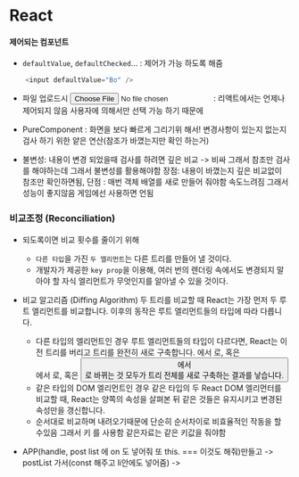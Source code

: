 # React 

#### 제어되는 컴포넌트

*  `defaultValue`, `defaultChecked`... : 제어가 가능 하도록 해줌
```js
    <input defaultValue="Bo" />


```

* 파일 업로드시 <input type="file" /> : 리액트에서는 언제나 제어되지 않음 사용자에 의해서만 선택 가능 하기 때문에

* PureComponent :  화면을 보다 빠르게 그리기위 해서! 변경사항이 있는지 없는지 검사 하기 위한 얕은 연산(참조가 바꼈는지만 확인 하는거)

*  불변성: 내용이 변경 되었을때 검사를 하려면 깊은 비교 -> 비싸 그래서 참조만 검사를 해야하는데 그래서 불변성를 활용해야함 장점: 내용이 바꼈는지 깊은 비교없이 참조만 확인하면됨, 단점 : 매번 객체 배열를 새로 만들어 줘야함 속도느려짐 그래서 성능이 좋지않음 게임에선 사용하면 언됨


### 비교조정 (Reconciliation) 
 * 되도록이면 비교 횟수를 줄이기 위해
    - `다른 타입`을 가진 `두 엘리먼트`는 다른 트리를 만들어 낼 것이다.
    - 개발자가 제공한 `key prop`을 이용해, 여러 번의 렌더링 속에서도 변경되지 말아야 할 자식 엘리먼트가 무엇인지를 알아낼 수 있을 것이다.
    
*  비교 알고리즘 (Diffing Algorithm)
        두 트리를 비교할 때 React는 가장 먼저 두 루트 엘리먼트를 비교합니다. 이후의 동작은 루트 엘리먼트들의 타입에 따라 다릅니다.
    - 다른 타입의 엘리먼트인 경우
        루트 엘리먼트들의 타입이 다르다면, React는 이전 트리를 버리고 트리를 완전히 새로 구축합니다. <a>에서 <img>로, 혹은 <Article>에서 <Comment>로, 혹은 <Button> 에서 <div>로 바뀌는 것 모두가 트리 전체를 새로 구축하는 결과를 낳습니다.
    - 같은 타입의 DOM 엘리먼트인 경우
        같은 타입의 두 React DOM 엘리먼터를 비교할 때, React는 양쪽의 속성을 살펴본 뒤 같은 것들은 유지시키고 변경된 속성만을 갱신합니다. 
    - 순서대로 비교하며 내려오기때문에 단순히       순서차이로 비효율적인 작동을 할 수있음        그래서 키 를 사용함 같은자료는 같은 키값을    줘야함    

* APP(handle, post list 에 on 도 넣어줘 또 this. === 이것도 해줘)만들고 -> postList 가서(const 해주고 li안에도 넣어줌) ->


